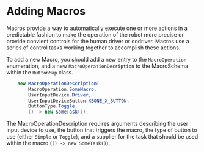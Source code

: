 # Adding Macros

Macros provide a way to automatically execute one or more actions in a predictable fashion to make the operation of the robot more precise or provide convient controls for the human driver or codriver.  Macros use a series of control tasks working together to accomplish these actions.

To add a new Macro, you should add a new entry to the ```MacroOperation``` enumeration, and a new ```MacroOperationDecription``` to the MacroSchema within the ```ButtonMap``` class.

```java
    new MacroOperationDescription(
        MacroOperation.SomeMacro,
        UserInputDevice.Driver,
        UserInputDeviceButton.XBONE_X_BUTTON,
        ButtonType.Toggle,
        () -> new SomeTask()),
```

The MacroOperationDescription requires arguments describing the user input device to use, the button that triggers the macro, the type of button to use (either ```Simple``` or ```Toggle```), and a supplier for the task that should be used within the macro (```() -> new SomeTask()```).
